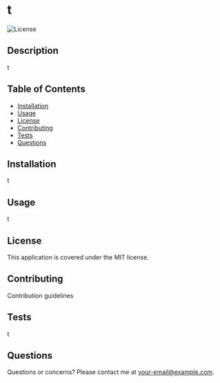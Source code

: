# t

![License](https://img.shields.io/badge/License-MIT-yellow.svg)

## Description

t

## Table of Contents

* [Installation](#installation)
* [Usage](#usage)
* [License](#license)
* [Contributing](#contributing)
* [Tests](#tests)
* [Questions](#questions)

## Installation

t

## Usage

t

## License

This application is covered under the MIT license.

## Contributing

Contribution guidelines

## Tests

t

## Questions

Questions or concerns? Please contact me at your-email@example.com.
